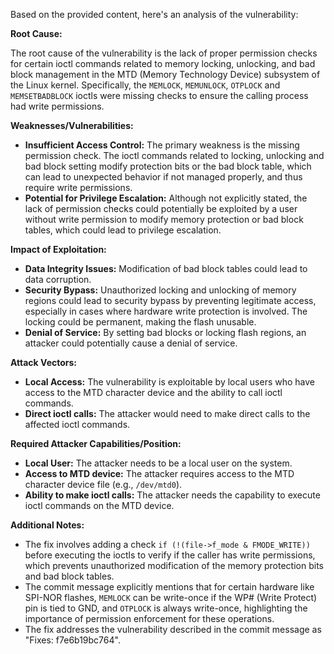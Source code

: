 Based on the provided content, here's an analysis of the vulnerability:

**Root Cause:**

The root cause of the vulnerability is the lack of proper permission checks for certain ioctl commands related to memory locking, unlocking, and bad block management in the MTD (Memory Technology Device) subsystem of the Linux kernel. Specifically, the `MEMLOCK`, `MEMUNLOCK`, `OTPLOCK` and `MEMSETBADBLOCK` ioctls were missing checks to ensure the calling process had write permissions.

**Weaknesses/Vulnerabilities:**

-   **Insufficient Access Control:** The primary weakness is the missing permission check.  The ioctl commands related to locking, unlocking and bad block setting modify protection bits or the bad block table, which can lead to unexpected behavior if not managed properly, and thus require write permissions.
-   **Potential for Privilege Escalation:** Although not explicitly stated, the lack of permission checks could potentially be exploited by a user without write permission to modify memory protection or bad block tables, which could lead to privilege escalation.

**Impact of Exploitation:**

-   **Data Integrity Issues:** Modification of bad block tables could lead to data corruption.
-   **Security Bypass:** Unauthorized locking and unlocking of memory regions could lead to security bypass by preventing legitimate access, especially in cases where hardware write protection is involved. The locking could be permanent, making the flash unusable.
-   **Denial of Service:** By setting bad blocks or locking flash regions, an attacker could potentially cause a denial of service.

**Attack Vectors:**

-   **Local Access:** The vulnerability is exploitable by local users who have access to the MTD character device and the ability to call ioctl commands.
-   **Direct ioctl calls:** The attacker would need to make direct calls to the affected ioctl commands.

**Required Attacker Capabilities/Position:**

-   **Local User:** The attacker needs to be a local user on the system.
-   **Access to MTD device:** The attacker requires access to the MTD character device file (e.g., `/dev/mtd0`).
-   **Ability to make ioctl calls:** The attacker needs the capability to execute ioctl commands on the MTD device.

**Additional Notes:**
- The fix involves adding a check `if (!(file->f_mode & FMODE_WRITE))` before executing the ioctls to verify if the caller has write permissions, which prevents unauthorized modification of the memory protection bits and bad block tables.
- The commit message explicitly mentions that for certain hardware like SPI-NOR flashes, `MEMLOCK` can be write-once if the WP# (Write Protect) pin is tied to GND, and `OTPLOCK` is always write-once, highlighting the importance of permission enforcement for these operations.
-   The fix addresses the vulnerability described in the commit message as "Fixes: f7e6b19bc764".